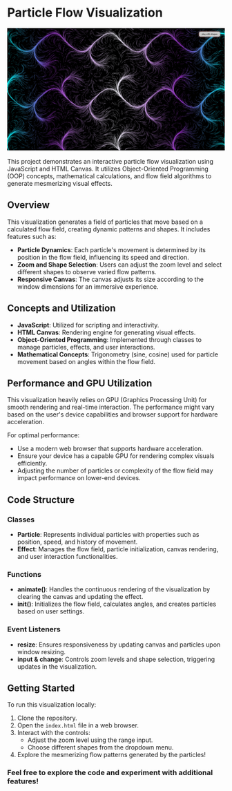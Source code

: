 # Particle Flow Visualization

![Particle Flow Visualization](/curl.png)

This project demonstrates an interactive particle flow visualization using JavaScript and HTML Canvas. It utilizes Object-Oriented Programming (OOP) concepts, mathematical calculations, and flow field algorithms to generate mesmerizing visual effects.

## Overview

This visualization generates a field of particles that move based on a calculated flow field, creating dynamic patterns and shapes. It includes features such as:

- **Particle Dynamics**: Each particle's movement is determined by its position in the flow field, influencing its speed and direction.
- **Zoom and Shape Selection**: Users can adjust the zoom level and select different shapes to observe varied flow patterns.
- **Responsive Canvas**: The canvas adjusts its size according to the window dimensions for an immersive experience.

## Concepts and Utilization

- **JavaScript**: Utilized for scripting and interactivity.
- **HTML Canvas**: Rendering engine for generating visual effects.
- **Object-Oriented Programming**: Implemented through classes to manage particles, effects, and user interactions.
- **Mathematical Concepts**: Trigonometry (sine, cosine) used for particle movement based on angles within the flow field.

## Performance and GPU Utilization

This visualization heavily relies on GPU (Graphics Processing Unit) for smooth rendering and real-time interaction. The performance might vary based on the user's device capabilities and browser support for hardware acceleration.

For optimal performance:

- Use a modern web browser that supports hardware acceleration.
- Ensure your device has a capable GPU for rendering complex visuals efficiently.
- Adjusting the number of particles or complexity of the flow field may impact performance on lower-end devices.

## Code Structure

### Classes

- **Particle**: Represents individual particles with properties such as position, speed, and history of movement.
- **Effect**: Manages the flow field, particle initialization, canvas rendering, and user interaction functionalities.

### Functions

- **animate()**: Handles the continuous rendering of the visualization by clearing the canvas and updating the effect.
- **init()**: Initializes the flow field, calculates angles, and creates particles based on user settings.

### Event Listeners

- **resize**: Ensures responsiveness by updating canvas and particles upon window resizing.
- **input & change**: Controls zoom levels and shape selection, triggering updates in the visualization.

## Getting Started

To run this visualization locally:

1. Clone the repository.
2. Open the `index.html` file in a web browser.
3. Interact with the controls:
   - Adjust the zoom level using the range input.
   - Choose different shapes from the dropdown menu.
4. Explore the mesmerizing flow patterns generated by the particles!

### Feel free to explore the code and experiment with additional features!
